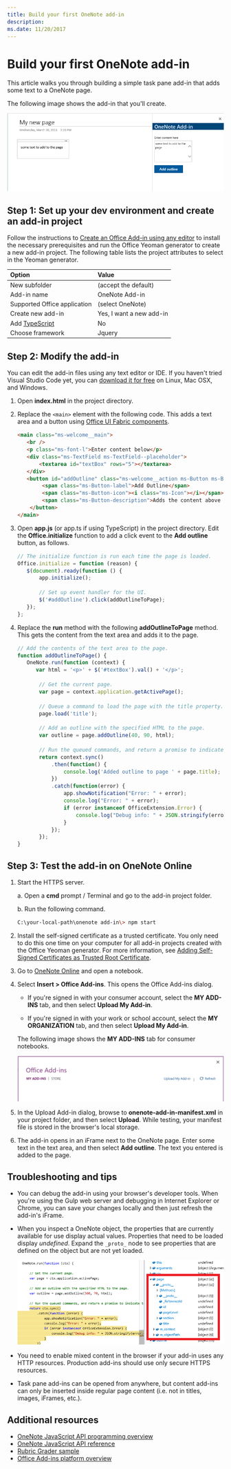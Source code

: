 ```yaml
---
title: Build your first OneNote add-in
description: 
ms.date: 11/20/2017 
---
```


# Build your first OneNote add-in

This article walks you through building a simple task pane add-in that adds some text to a OneNote page.

The following image shows the add-in that you'll create.

![The OneNote add-in built from this walkthrough](../images/onenote-first-add-in.png)

<a name="setup"></a>
## Step 1: Set up your dev environment and create an add-in project

Follow the instructions to [Create an Office Add-in using any editor](../get-started/create-an-office-add-in-using-any-editor.md) to install the necessary prerequisites and run the Office Yeoman generator to create a new add-in project. The following table lists  the project attributes to select in the Yeoman generator.

| Option | Value |
|:------|:------|
| New subfolder | (accept the default) |
| Add-in name | OneNote Add-in |
| Supported Office application | (select OneNote) |
| Create new add-in | Yes, I want a new add-in |
| Add [TypeScript](https://www.typescriptlang.org/) | No |
| Choose framework | Jquery |

<a name="develop"></a>
## Step 2: Modify the add-in

You can edit the add-in files using any text editor or IDE. If you haven't tried Visual Studio Code yet, you can [download it for free](https://code.visualstudio.com/) on Linux, Mac OSX, and Windows.

1. Open **index.html** in the project directory. 

2. Replace the `<main>` element with the following code. This adds a text area and a button using [Office UI Fabric components](http://dev.office.com/fabric/components).

      ```html
      <main class="ms-welcome__main">
         <br />
         <p class="ms-font-l">Enter content below</p>
         <div class="ms-TextField ms-TextField--placeholder">
             <textarea id="textBox" rows="5"></textarea>
         </div>
         <button id="addOutline" class="ms-welcome__action ms-Button ms-Button--hero ms-u-slideUpIn20">
              <span class="ms-Button-label">Add Outline</span>
              <span class="ms-Button-icon"><i class="ms-Icon"></i></span>
              <span class="ms-Button-description">Adds the content above to the current page.</span>
          </button>
      </main>
      ```

3. Open **app.js** (or app.ts if using TypeScript) in the project directory. Edit the **Office.initialize** function to add a click event to the **Add outline** button, as follows.

      ```js
      // The initialize function is run each time the page is loaded.
      Office.initialize = function (reason) {
         $(document).ready(function () {
             app.initialize();

             // Set up event handler for the UI.
             $('#addOutline').click(addOutlineToPage);
         });
      };
      ```
 
4. Replace the **run** method with the following **addOutlineToPage** method. This gets the content from the text area and adds it to the page.

      ```js
      // Add the contents of the text area to the page.
      function addOutlineToPage() {        
         OneNote.run(function (context) {
            var html = '<p>' + $('#textBox').val() + '</p>';

             // Get the current page.
             var page = context.application.getActivePage();

             // Queue a command to load the page with the title property.             
             page.load('title'); 

             // Add an outline with the specified HTML to the page.
             var outline = page.addOutline(40, 90, html);

             // Run the queued commands, and return a promise to indicate task completion.
             return context.sync()
                 .then(function() {
                     console.log('Added outline to page ' + page.title);
                 })
                 .catch(function(error) {
                     app.showNotification("Error: " + error); 
                     console.log("Error: " + error); 
                     if (error instanceof OfficeExtension.Error) { 
                         console.log("Debug info: " + JSON.stringify(error.debugInfo)); 
                     } 
                 }); 
             });
      }
      ```

<a name="test"></a>
## Step 3: Test the add-in on OneNote Online

1. Start the HTTPS server.  

   a. Open a **cmd** prompt / Terminal and go to the add-in project folder. 

   b. Run the following command.

      ```bash
      C:\your-local-path\onenote add-in\> npm start
      ```
2. Install the self-signed certificate as a trusted certificate. You only need to do this one time on your computer for all add-in projects created with the Office Yeoman generator. For more information, see [Adding Self-Signed Certificates as Trusted Root Certificate](https://github.com/OfficeDev/generator-office/blob/master/src/docs/ssl.md).

3. Go to [OneNote Online](https://www.onenote.com/notebooks) and open a notebook.

4. Select **Insert > Office Add-ins**. This opens the Office Add-ins dialog.

   - If you're signed in with your consumer account, select the **MY ADD-INS** tab, and then select **Upload My Add-in**.

   - If you're signed in with your work or school account, select the **MY ORGANIZATION** tab, and then select **Upload My Add-in**. 
  
   The following image shows the **MY ADD-INS** tab for consumer notebooks.

   <img alt="The Office Add-ins dialog showing the MY ADD-INS tab" src="../images/onenote-office-add-ins-dialog.png" width="500">

5. In the Upload Add-in dialog, browse to **onenote-add-in-manifest.xml** in your project folder, and then select **Upload**. While testing, your manifest file is stored in the browser's local storage.

6. The add-in opens in an iFrame next to the OneNote page. Enter some text in the text area, and then select **Add outline**. The text you entered is added to the page. 

## Troubleshooting and tips
- You can debug the add-in using your browser's developer tools. When you're using the Gulp web server and debugging in Internet Explorer or Chrome, you can save your changes locally and then just refresh the add-in's iFrame.

- When you inspect a OneNote object, the properties that are currently available for use display actual values. Properties that need to be loaded display *undefined*. Expand the `_proto_` node to see properties that are defined on the object but are not yet loaded.

   ![Unloaded OneNote object in the debugger](../images/onenote-debug.png)

- You need to enable mixed content in the browser if your add-in uses any HTTP resources. Production add-ins should use only secure HTTPS resources.

- Task pane add-ins can be opened from anywhere, but content add-ins can only be inserted inside regular page content (i.e. not in titles, images, iFrames, etc.). 

## Additional resources

- [OneNote JavaScript API programming overview](onenote-add-ins-programming-overview.md)
- [OneNote JavaScript API reference](https://dev.office.com/reference/add-ins/onenote/onenote-add-ins-javascript-reference)
- [Rubric Grader sample](https://github.com/OfficeDev/OneNote-Add-in-Rubric-Grader)
- [Office Add-ins platform overview](../overview/office-add-ins.md)
